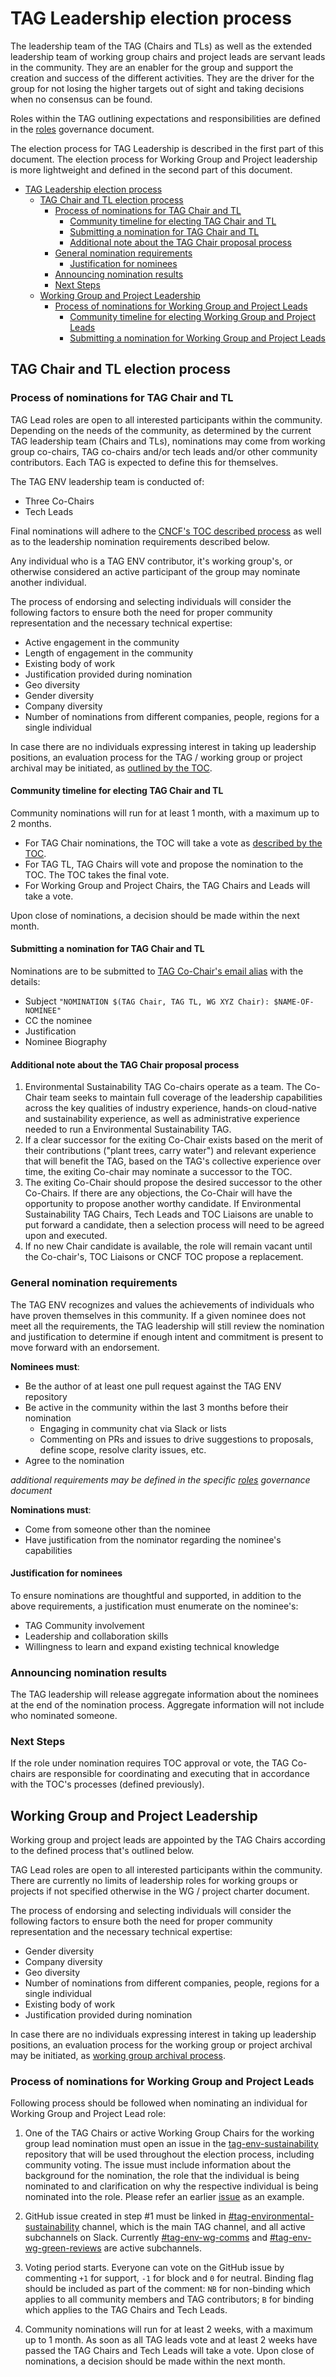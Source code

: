 # TAG Leadership election process

The leadership team of the TAG (Chairs and TLs) as well as the extended leadership team of working group chairs and project leads are servant leads in the community.
They are an enabler for the group and support the creation and success of the different activities.
They are the driver for the group for not losing the higher targets out of sight and taking decisions when no consensus can be found.

Roles within the TAG outlining expectations and responsibilities are defined in the [roles](roles.md) governance document.

The election process for TAG Leadership is described in the first part of this document.
The election process for Working Group and Project leadership is more lightweight and defined in the second part of this document.

- [TAG Leadership election process](#tag-leadership-election-process)
  - [TAG Chair and TL election process](#tag-chair-and-tl-election-process)
    - [Process of nominations for TAG Chair and TL](#process-of-nominations-for-tag-chair-and-tl)
      - [Community timeline for electing TAG Chair and TL](#community-timeline-for-electing-tag-chair-and-tl)
      - [Submitting a nomination for TAG Chair and TL](#submitting-a-nomination-for-tag-chair-and-tl)
      - [Additional note about the TAG Chair proposal process](#additional-note-about-the-tag-chair-proposal-process)
    - [General nomination requirements](#general-nomination-requirements)
      - [Justification for nominees](#justification-for-nominees)
    - [Announcing nomination results](#announcing-nomination-results)
    - [Next Steps](#next-steps)
  - [Working Group and Project Leadership](#working-group-and-project-leadership)
    - [Process of nominations for Working Group and Project Leads](#process-of-nominations-for-working-group-and-project-leads)
      - [Community timeline for electing Working Group and Project Leads](#community-timeline-for-electing-working-group-and-project-leads)
      - [Submitting a nomination for Working Group and Project Leads](#submitting-a-nomination-for-working-group-and-project-leads)

## TAG Chair and TL election process

### Process of nominations for TAG Chair and TL

TAG Lead roles are open to all interested participants within the community.
Depending on the needs of the community, as determined by the current TAG leadership team (Chairs and TLs), nominations may come from working group co-chairs, TAG co-chairs and/or tech leads and/or other community contributors. Each TAG is expected to define this for themselves.

The TAG ENV leadership team is conducted of:

* Three Co-Chairs
* Tech Leads

Final nominations will adhere to the [CNCF's TOC described process](https://github.com/cncf/toc/blob/main/tags/cncf-tags.md#elections) as well as to the leadership nomination requirements described below.

Any individual who is a TAG ENV contributor, it's working group's, or otherwise considered an active participant of the group may nominate another individual.

The process of endorsing and selecting individuals will consider the following factors to ensure both the need for proper community representation and the necessary technical expertise:

* Active engagement in the community
* Length of engagement in the community
* Existing body of work
* Justification provided during nomination
* Geo diversity
* Gender diversity
* Company diversity
* Number of nominations from different companies, people, regions for a single individual

In case there are no individuals expressing interest in taking up leadership positions, an evaluation process for the TAG / working group or project archival may be initiated, as [outlined by the TOC](https://github.com/cncf/toc/blob/main/tags/cncf-tags.md#retirement).

#### Community timeline for electing TAG Chair and TL

Community nominations will run for at least 1 month, with a maximum up to 2 months.

* For TAG Chair nominations, the TOC will take a vote as [described by the TOC](https://github.com/cncf/toc/blob/main/tags/cncf-tags.md#elections).
* For TAG TL, TAG Chairs will vote and propose the nomination to the TOC. The TOC takes the final vote.
* For Working Group and Project Chairs, the TAG Chairs and Leads will take a vote.

Upon close of nominations, a decision should be made within the next month.

#### Submitting a nomination for TAG Chair and TL

Nominations are to be submitted to [TAG Co-Chair's email alias](mailto:cncf-tag-env-sus-chairs@lists.cncf.io) with the details:

* Subject `"NOMINATION $(TAG Chair, TAG TL, WG XYZ Chair): $NAME-OF-NOMINEE"`
* CC the nominee
* Justification
* Nominee Biography

#### Additional note about the TAG Chair proposal process

1. Environmental Sustainability TAG Co-chairs operate as a team. The Co-Chair team seeks to maintain full coverage of the leadership capabilities across the key qualities of industry experience, hands-on cloud-native and sustainability experience, as well as administrative experience needed to run a Environmental Sustainability TAG.
2. If a clear successor for the exiting Co-Chair exists based on the merit of their contributions ("plant trees, carry water") and relevant experience that will benefit the TAG, based on the TAG's collective experience over time, the exiting Co-chair may nominate a successor to the TOC.
3. The exiting Co-Chair should propose the desired successor to the other Co-Chairs. If there are any objections, the Co-Chair will have the opportunity to propose another worthy candidate. If Environmental Sustainability TAG Chairs, Tech Leads and TOC Liaisons are unable to put forward a candidate, then a selection process will need to be agreed upon and executed.
4. If no new Chair candidate is available, the role will remain vacant until the Co-chair's, TOC Liaisons or CNCF TOC propose a replacement.

### General nomination requirements

The TAG ENV recognizes and values the achievements of individuals who have proven themselves in this community.
If a given nominee does not meet all the requirements, the TAG leadership will still review the nomination and justification to determine if enough intent and commitment is present to move forward with an endorsement.

**Nominees must**:

* Be the author of at least one pull request against the TAG ENV repository
* Be active in the community within the last 3 months before their nomination
  * Engaging in community chat via Slack or lists
  * Commenting on PRs and issues to drive suggestions to proposals, define scope, resolve clarity issues, etc.
* Agree to the nomination

*additional requirements may be defined in the specific [roles](roles.md) governance document*

**Nominations must**:

* Come from someone other than the nominee
* Have justification from the nominator regarding the nominee's capabilities

#### Justification for nominees

To ensure nominations are thoughtful and supported, in addition to the above requirements, a justification must enumerate on the nominee's:

* TAG Community involvement
* Leadership and collaboration skills
* Willingness to learn and expand existing technical knowledge

### Announcing nomination results

The TAG leadership will release aggregate information about the nominees at the end of the nomination process. Aggregate information will not include who nominated someone.

### Next Steps

If the role under nomination requires TOC approval or vote, the TAG Co-chairs are responsible for coordinating and executing that in accordance with the TOC's processes (defined previously).

## Working Group and Project Leadership

Working group and project leads are appointed by the TAG Chairs according to the defined process that's outlined below.

TAG Lead roles are open to all interested participants within the community.
There are currently no limits of leadership roles for working groups or projects if not specified otherwise in the WG / project charter document.

The process of endorsing and selecting individuals will consider the following factors to ensure both the need for proper community representation and the necessary technical expertise:

* Gender diversity
* Company diversity
* Geo diversity
* Number of nominations from different companies, people, regions for a single individual
* Existing body of work
* Justification provided during nomination

In case there are no individuals expressing interest in taking up leadership positions, an evaluation process for the working group or project archival may be initiated, as [working group archival process](project-formation.md).

### Process of nominations for Working Group and Project Leads

Following process should be followed when nominating an individual for Working Group and Project Lead role:

1. One of the TAG Chairs or active Working Group Chairs for the working group lead nomination must open an issue in the [tag-env-sustainability](https://github.com/cncf/tag-env-sustainability/issues) repository that will be used throughout the election process, including community voting. The issue must include information about the background for the nomination, the role that the individual is being nominated to and clarification on why the respective individual is being nominated into the role. Please refer an earlier [issue](https://github.com/cncf/tag-env-sustainability/issues/293) as an example.

2. GitHub issue created in step #1 must be linked in [#tag-environmental-sustainability](https://cloud-native.slack.com/archives/C03F270PDU6) channel, which is the main TAG channel, and all active subchannels on Slack. Currently [#tag-env-wg-comms](https://cloud-native.slack.com/archives/C068XUD9AEA) and [#tag-env-wg-green-reviews](https://cloud-native.slack.com/archives/C060EDHN431) are active subchannels.

3. Voting period starts. Everyone can vote on the GitHub issue by commenting ```+1``` for support, ```-1``` for block and ```0``` for neutral. Binding flag should be included as part of the comment: ```NB``` for non-binding which applies to all community members and TAG contributors; ```B``` for binding which applies to the TAG Chairs and Tech Leads.

4. Community nominations will run for at least 2 weeks, with a maximum up to 1 month. As soon as all TAG leads vote and at least 2 weeks have passed the TAG Chairs and Tech Leads will take a vote. Upon close of nominations, a decision should be made within the next month.
